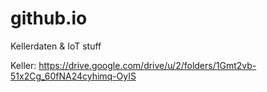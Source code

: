 # github.io
Kellerdaten &amp; IoT stuff

Keller: https://drive.google.com/drive/u/2/folders/1Gmt2vb-51x2Cg_60fNA24cyhimq-OyIS

